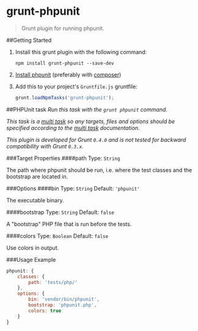 # grunt-phpunit

> Grunt plugin for running phpunit.

##Getting Started
1. Install this grunt plugin with the following command:

	```shell
	npm install grunt-phpunit --save-dev
	```


2. [Install phpunit](https://github.com/sebastianbergmann/phpunit/#installation) (preferably with [composer](https://github.com/composer/composer))
3. Add this to your project's `Gruntfile.js` gruntfile:

	```js
	grunt.loadNpmTasks('grunt-phpunit');
	```


##PHPUnit task
_Run this task with the `grunt phpunit` command._

_This task is a [multi task][] so any targets, files and options should be specified according to the [multi task][] documentation._

[multi task]: https://github.com/gruntjs/grunt/wiki/Configuring-tasks

_This plugin is developed for Grunt `0.4.0` and is not tested for backward compatibility with Grunt `0.3.x`._

###Target Properties
####path
Type: `String`

The path where phpunit should be run, i.e. where the test classes and the bootstrap are located in.

###Options
####bin
Type: `String`  Default: `'phpunit'`

The executable binary.

####bootstrap
Type: `String` Default: `false`

A "bootstrap" PHP file that is run before the tests.

####colors
Type: `Boolean` Default: `false`

Use colors in output.

###Usage Example

```js
phpunit: {
	classes: {
		path: 'tests/php/'
	},
	options: {
		bin: 'vendor/bin/phpunit',
		bootstrap: 'phpunit.php',
		colors: true
	}
}
```